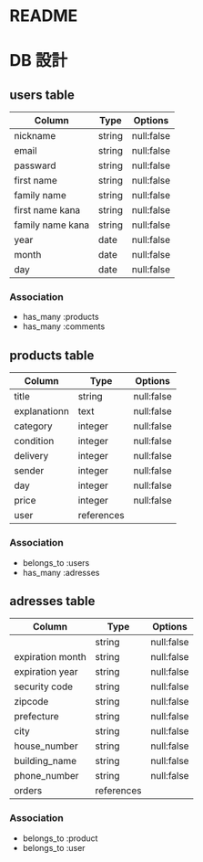 # README

# DB 設計

## users table

| Column             | Type                | Options                   |
|--------------------|---------------------|---------------------------|
|nickname            |string               |                 null:false|
|email               |string               |                 null:false|
|passward            |string               |                 null:false|
|first name          |string               |                 null:false|
|family name         |string               |                 null:false|
|first name kana     |string               |                 null:false|
|family name kana    |string               |                 null:false|
|year                |date               |                 null:false|
|month               |date               |                 null:false|
|day                 |date               |                 null:false|


### Association

* has_many :products
* has_many :comments

## products table

| Column                              | Type       | Options                        |
|-------------------------------------|------------|--------------------------------|
|title                                |string      |                        null:false|
|explanationn                         |text        |                        null:false|
|category                             |integer     |                        null:false|
|condition                            |integer     |                        null:false|
|delivery                             |integer     |                        null:false|
|sender                               |integer     |                        null:false|
|day                                  |integer     |                        null:false|
|price                                |integer     |                        null:false|
|user                                 |references  |                                   |

### Association

- belongs_to :users
- has_many :adresses

## adresses table

| Column           | Type        | Options                        |
|------------------|-------------|--------------------------------|
|                  |string     |                        null:false|
|expiration month  |string     |                        null:false|
|expiration  year  |string     |                        null:false|
|security code     |string     |                        null:false|
|zipcode           |string     |                        null:false|
|prefecture        |string     |                        null:false|
|city              |string     |                        null:false|
|house_number      |string     |                        null:false|
|building_name     |string     |                        null:false|
|phone_number      |string     |                        null:false|
|orders           |references |                                   |

### Association

- belongs_to :product
- belongs_to :user
